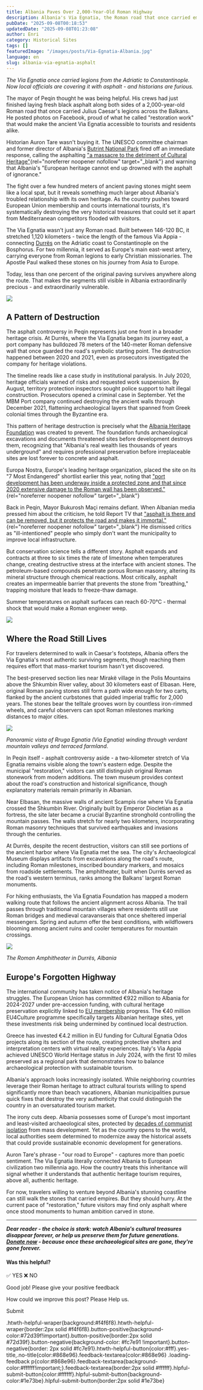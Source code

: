 ```yaml
---
title: Albania Paves Over 2,000-Year-Old Roman Highway
description: Albania's Via Egnatia, the Roman road that once carried empires, now faces asphalt in Peqin and bulldozers in Durrës - and experts are furious.
pubDate: "2025-09-08T00:18:53"
updatedDate: "2025-09-08T01:23:08"
author: Enri
category: Historical Sites
tags: []
featuredImage: "/images/posts/Via-Egnatia-Albania.jpg"
language: en
slug: albania-via-egnatia-asphalt
---
```


_The Via Egnatia once carried legions from the Adriatic to Constantinople. Now local officials are covering it with asphalt - and historians are furious._

The mayor of Peqin thought he was being helpful. His crews had just finished laying fresh black asphalt along both sides of a 2,000-year-old Roman road that once carried Julius Caesar's legions across the Balkans. He posted photos on Facebook, proud of what he called "restoration work" that would make the ancient Via Egnatia accessible to tourists and residents alike.

Historian Auron Tare wasn't buying it. The UNESCO committee chairman and former director of Albania's [Butrint National Park](https://albaniavisit.com/destinations/butrint/) fired off an immediate response, calling the asphalting ["a massacre to the detriment of Cultural Heritage"](https://shqiptarja.com/lajm/cmenduaria-e-bashkise-peqni-rrethon-me-asfalt-rrugen-egnatia-auron-tare-i-ben-thirrje-kryeministrit-ndaloni-kete-masaker-ja-si-vendet-fqinje-e-ruajne-me-fanatizem-fotot-krahasuese){rel="noreferrer noopener nofollow" target="_blank"} and warning that Albania's "European heritage cannot end up drowned with the asphalt of ignorance."

The fight over a few hundred meters of ancient paving stones might seem like a local spat, but it reveals something much larger about Albania's troubled relationship with its own heritage. As the country pushes toward European Union membership and courts international tourists, it's systematically destroying the very historical treasures that could set it apart from Mediterranean competitors flooded with visitors.

The Via Egnatia wasn't just any Roman road. Built between 146-120 BC, it stretched 1,120 kilometers - twice the length of the famous Via Appia - connecting [Durrës](https://albaniavisit.com/destinations/durres/) on the Adriatic coast to Constantinople on the Bosphorus. For two millennia, it served as Europe's main east-west artery, carrying everyone from Roman legions to early Christian missionaries. The Apostle Paul walked these stones on his journey from Asia to Europe.

Today, less than one percent of the original paving survives anywhere along the route. That makes the segments still visible in Albania extraordinarily precious - and extraordinarily vulnerable.

![](/images/posts/Via-Egnatia-asphalt-Albania-.jpg)

## **A Pattern of Destruction**

The asphalt controversy in Peqin represents just one front in a broader heritage crisis. At Durrës, where the Via Egnatia began its journey east, a port company has bulldozed 78 meters of the 140-meter Roman defensive wall that once guarded the road's symbolic starting point. The destruction happened between 2020 and 2021, even as prosecutors investigated the company for heritage violations.

The timeline reads like a case study in institutional paralysis. In July 2020, heritage officials warned of risks and requested work suspension. By August, territory protection inspectors sought police support to halt illegal construction. Prosecutors opened a criminal case in September. Yet the MBM Port company continued destroying the ancient walls through December 2021, flattening archaeological layers that spanned from Greek colonial times through the Byzantine era.

This pattern of heritage destruction is precisely what the [Albania Heritage Foundation](https://albaniavisit.com/foundation/) was created to prevent. The foundation funds archaeological excavations and documents threatened sites before development destroys them, recognizing that "Albania's real wealth lies thousands of years underground" and requires professional preservation before irreplaceable sites are lost forever to concrete and asphalt.

Europa Nostra, Europe's leading heritage organization, placed the site on its "7 Most Endangered" shortlist earlier this year, noting that ["port development has been underway inside a protected zone and that since 2020 extensive damage to the Roman wall has been observed."](https://7mostendangered.eu/sites/archaeological-site-of-muret-e-portes-durres-albania/){rel="noreferrer noopener nofollow" target="_blank"}

Back in Peqin, Mayor Bukurosh Maçi remains defiant. When Albanian media pressed him about the criticism, he told Report TV that ["asphalt is there and can be removed, but it protects the road and makes it immortal."](https://www.balkanweb.com/perplasje-per-rrugen-egnatia-ne-peqin-kryebashkiaku-maci-asfalti-e-mbron-nuk-e-shkaterron/){rel="noreferrer noopener nofollow" target="_blank"} He dismissed critics as "ill-intentioned" people who simply don't want the municipality to improve local infrastructure.

But conservation science tells a different story. Asphalt expands and contracts at three to six times the rate of limestone when temperatures change, creating destructive stress at the interface with ancient stones. The petroleum-based compounds penetrate porous Roman masonry, altering its mineral structure through chemical reactions. Most critically, asphalt creates an impermeable barrier that prevents the stone from "breathing," trapping moisture that leads to freeze-thaw damage.

Summer temperatures on asphalt surfaces can reach 60-70°C - thermal shock that would make a Roman engineer weep.

![](/images/posts/Via-Egnatia-in-Albania.jpg)

## **Where the Road Still Lives**

For travelers determined to walk in Caesar's footsteps, Albania offers the Via Egnatia's most authentic surviving segments, though reaching them requires effort that mass-market tourism hasn't yet discovered.

The best-preserved section lies near Mirakë village in the Polis Mountains above the Shkumbin River valley, about 30 kilometers east of Elbasan. Here, original Roman paving stones still form a path wide enough for two carts, flanked by the ancient curbstones that guided imperial traffic for 2,000 years. The stones bear the telltale grooves worn by countless iron-rimmed wheels, and careful observers can spot Roman milestones marking distances to major cities.

![](/images/posts/Via-Egnatia_1473984853.jpeg)

_Panoramic vista of Rruga Egnatia (Via Egnatia) winding through verdant mountain valleys and terraced farmland_.

In Peqin itself - asphalt controversy aside - a two-kilometer stretch of Via Egnatia remains visible along the town's eastern edge. Despite the municipal "restoration," visitors can still distinguish original Roman stonework from modern additions. The town museum provides context about the road's construction and historical significance, though explanatory materials remain primarily in Albanian.

Near Elbasan, the massive walls of ancient Scampis rise where Via Egnatia crossed the Shkumbin River. Originally built by Emperor Diocletian as a fortress, the site later became a crucial Byzantine stronghold controlling the mountain passes. The walls stretch for nearly two kilometers, incorporating Roman masonry techniques that survived earthquakes and invasions through the centuries.

At Durrës, despite the recent destruction, visitors can still see portions of the ancient harbor where Via Egnatia met the sea. The city's Archaeological Museum displays artifacts from excavations along the road's route, including Roman milestones, inscribed boundary markers, and mosaics from roadside settlements. The amphitheater, built when Durrës served as the road's western terminus, ranks among the Balkans' largest Roman monuments.

For hiking enthusiasts, the Via Egnatia Foundation has mapped a modern walking route that follows the ancient alignment across Albania. The trail passes through traditional mountain villages where residents still use Roman bridges and medieval caravanserais that once sheltered imperial messengers. Spring and autumn offer the best conditions, with wildflowers blooming among ancient ruins and cooler temperatures for mountain crossings.

![](/images/posts/Durres_Amphiteather_213457272.jpeg)

_The Roman Amphitheater in Durrës, Albania_

## **Europe's Forgotten Highway**

The international community has taken notice of Albania's heritage struggles. The European Union has committed €922 million to Albania for 2024-2027 under pre-accession funding, with cultural heritage preservation explicitly linked to [EU membership](https://albaniavisit.com/news/albanias-eu-accession/) progress. The €40 million EU4Culture programme specifically targets Albanian heritage sites, yet these investments risk being undermined by continued local destruction.

Greece has invested €4.2 million in EU funding for Cultural Egnatia Odos projects along its section of the route, creating protective shelters and interpretation centers with virtual reality experiences. Italy's Via Appia achieved UNESCO World Heritage status in July 2024, with the first 10 miles preserved as a regional park that demonstrates how to balance archaeological protection with sustainable tourism.

Albania's approach looks increasingly isolated. While neighboring countries leverage their Roman heritage to attract cultural tourists willing to spend significantly more than beach vacationers, Albanian municipalities pursue quick fixes that destroy the very authenticity that could distinguish the country in an oversaturated tourism market.

The irony cuts deep. Albania possesses some of Europe's most important and least-visited archaeological sites, protected by [decades of communist isolation](https://albaniavisit.com/communist-era/) from mass development. Yet as the country opens to the world, local authorities seem determined to modernize away the historical assets that could provide sustainable economic development for generations.

Auron Tare's phrase - "our road to Europe" - captures more than poetic sentiment. The Via Egnatia literally connected Albania to European civilization two millennia ago. How the country treats this inheritance will signal whether it understands that authentic heritage tourism requires, above all, authentic heritage.

For now, travelers willing to venture beyond Albania's stunning coastline can still walk the stones that carried empires. But they should hurry. At the current pace of "restoration," future visitors may find only asphalt where once stood monuments to human ambition carved in stone.

* * *

**_Dear reader - the choice is stark: watch Albania's cultural treasures disappear forever, or help us preserve them for future generations. [Donate now](https://albaniavisit.com/foundation/) - because once these archaeological sites are gone, they're gone forever._**

#### Was this helpful?

✅ YES ❌ NO

Good job! Please give your positive feedback

How could we improve this post? Please Help us.

Submit

.htwth-helpful-wraper{background:#f4f6f8}.htwth-helpful-wraper{border:2px solid #f4f6f8}.button-positive{background-color:#72d39f!important}.button-positive{border:2px solid #72d39f}.button-negative{background-color: #fc7e91 !important}.button-negative{border: 2px solid #fc7e91}.htwth-helpful-button{color:#fff}.yes-title,.no-title{color:#868e96}.feedback-textarea{color:#868e96} .loading-feedback p{color:#868e96}.feedback-textarea{background-color:#ffffff!important;}.feedback-textarea{border:2px solid #ffffff}.hlpful-submit-button{color:#ffffff}.hlpful-submit-button{background-color:#1e73be}.hlpful-submit-button{border:2px solid #1e73be}